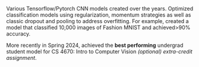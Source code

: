 Various Tensorflow/Pytorch CNN models created over the years. Optimized classification models using regularization, momentum strategies as well as classic dropout and pooling to address overfitting. For example, created a model that classified 10,000 images of Fashion MNIST and achieved>90% accuracy. 

More recently in Spring 2024, achieved the **best performing** undergrad student model for CS 4670: Intro to Computer Vision *(optional) extra-credit assignment*.
